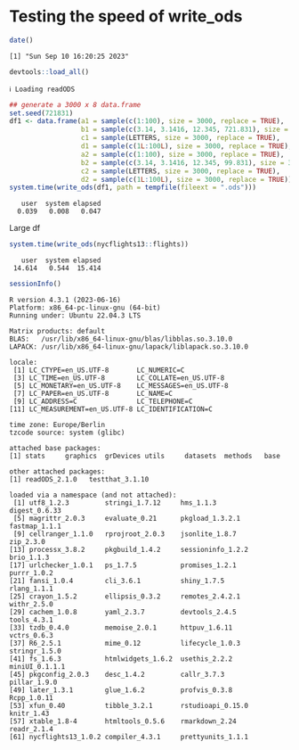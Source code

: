 # Testing the speed of write_ods

``` r
date()
```

    [1] "Sun Sep 10 16:20:25 2023"

``` r
devtools::load_all()
```

    ℹ Loading readODS

``` r
## generate a 3000 x 8 data.frame
set.seed(721831)
df1 <- data.frame(a1 = sample(c(1:100), size = 3000, replace = TRUE),
                  b1 = sample(c(3.14, 3.1416, 12.345, 721.831), size = 3000, replace = TRUE),
                  c1 = sample(LETTERS, size = 3000, replace = TRUE),
                  d1 = sample(c(1L:100L), size = 3000, replace = TRUE),
                  a2 = sample(c(1:100), size = 3000, replace = TRUE),
                  b2 = sample(c(3.14, 3.1416, 12.345, 99.831), size = 3000, replace = TRUE),
                  c2 = sample(LETTERS, size = 3000, replace = TRUE),
                  d2 = sample(c(1L:100L), size = 3000, replace = TRUE))
system.time(write_ods(df1, path = tempfile(fileext = ".ods")))
```

       user  system elapsed 
      0.039   0.008   0.047 

Large df

``` r
system.time(write_ods(nycflights13::flights))
```

       user  system elapsed 
     14.614   0.544  15.414 

``` r
sessionInfo()
```

    R version 4.3.1 (2023-06-16)
    Platform: x86_64-pc-linux-gnu (64-bit)
    Running under: Ubuntu 22.04.3 LTS

    Matrix products: default
    BLAS:   /usr/lib/x86_64-linux-gnu/blas/libblas.so.3.10.0 
    LAPACK: /usr/lib/x86_64-linux-gnu/lapack/liblapack.so.3.10.0

    locale:
     [1] LC_CTYPE=en_US.UTF-8       LC_NUMERIC=C              
     [3] LC_TIME=en_US.UTF-8        LC_COLLATE=en_US.UTF-8    
     [5] LC_MONETARY=en_US.UTF-8    LC_MESSAGES=en_US.UTF-8   
     [7] LC_PAPER=en_US.UTF-8       LC_NAME=C                 
     [9] LC_ADDRESS=C               LC_TELEPHONE=C            
    [11] LC_MEASUREMENT=en_US.UTF-8 LC_IDENTIFICATION=C       

    time zone: Europe/Berlin
    tzcode source: system (glibc)

    attached base packages:
    [1] stats     graphics  grDevices utils     datasets  methods   base     

    other attached packages:
    [1] readODS_2.1.0   testthat_3.1.10

    loaded via a namespace (and not attached):
     [1] utf8_1.2.3         stringi_1.7.12     hms_1.1.3          digest_0.6.33     
     [5] magrittr_2.0.3     evaluate_0.21      pkgload_1.3.2.1    fastmap_1.1.1     
     [9] cellranger_1.1.0   rprojroot_2.0.3    jsonlite_1.8.7     zip_2.3.0         
    [13] processx_3.8.2     pkgbuild_1.4.2     sessioninfo_1.2.2  brio_1.1.3        
    [17] urlchecker_1.0.1   ps_1.7.5           promises_1.2.1     purrr_1.0.2       
    [21] fansi_1.0.4        cli_3.6.1          shiny_1.7.5        rlang_1.1.1       
    [25] crayon_1.5.2       ellipsis_0.3.2     remotes_2.4.2.1    withr_2.5.0       
    [29] cachem_1.0.8       yaml_2.3.7         devtools_2.4.5     tools_4.3.1       
    [33] tzdb_0.4.0         memoise_2.0.1      httpuv_1.6.11      vctrs_0.6.3       
    [37] R6_2.5.1           mime_0.12          lifecycle_1.0.3    stringr_1.5.0     
    [41] fs_1.6.3           htmlwidgets_1.6.2  usethis_2.2.2      miniUI_0.1.1.1    
    [45] pkgconfig_2.0.3    desc_1.4.2         callr_3.7.3        pillar_1.9.0      
    [49] later_1.3.1        glue_1.6.2         profvis_0.3.8      Rcpp_1.0.11       
    [53] xfun_0.40          tibble_3.2.1       rstudioapi_0.15.0  knitr_1.43        
    [57] xtable_1.8-4       htmltools_0.5.6    rmarkdown_2.24     readr_2.1.4       
    [61] nycflights13_1.0.2 compiler_4.3.1     prettyunits_1.1.1 
